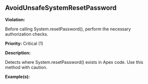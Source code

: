AvoidUnsafeSystemResetPassword[](#avoidunsafesystemresetpassword)
------------------------------------------------------------------------------------------------------------------------------------------------------

**Violation:**

   Before calling System.resetPassword(), perform the necessary authorization checks.


**Priority:** Critical (1)

**Description:**

   Detects where System.resetPassword() exists in Apex code. Use this method with caution.

**Example(s):**

   

